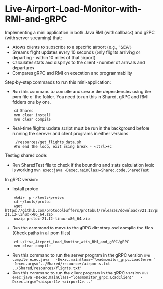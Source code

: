 # Live-Airport-Load-Monitor-with-RMI-and-gRPC

Implementing a mini application in both Java RMI (with callback) and gRPC (with server streaming) that:
- Allows clients to subscribe to a specific airport (e.g., "SEA")
- Streams flight updates every 10 seconds (only flights arriving or departing - within 10 miles of that airport)
- Calculates stats and displays to the client - number of arrivals and departures
- Compares gRPC and RMI on execution and programmability

Step-by-step commands to run this mini-application:
- Run this command to compile and create the dependencies using the pom file of the folder. You need to run this in Shared, gRPC and RMI folders one by one.
```
    cd Shared
    mvn clean install
    mvn clean compile
```
- Real-time flights update script must be run in the background before running the servver and client programs in either versions
```
    ./resources/get_flights_data.sh
    #To end the loop, exit using break - <ctrl>+c
```

Testing shared code:
- Run SharedTest file to check if the bounding and stats calculation logic is working
    `mvn exec:java -Dexec.mainClass=Shared.code.SharedTest`

In gRPC version:
- Install protoc
```
    mkdir -p ~/tools/protoc
    cd ~/tools/protoc
    wget https://github.com/protocolbuffers/protobuf/releases/download/v21.12/protoc-21.12-linux-x86_64.zip
    unzip protoc-21.12-linux-x86_64.zip
```
- Run the command to move to the gRPC directory and compile the files (Check paths in all pom files)
```
    cd ~/Live_Airport_Load_Monitor_with_RMI_and_gRPC/gRPC
    mvn clean compile
```
- Run this command to run the server program in the gRPC version
    `mvn compile exec:java   -Dexec.mainClass="loadmonitor_grpc.LoadServer"   -Dexec.args="../Shared/resources/airports.txt ../Shared/resources/flights.txt"`
-  Run this command to run the client program in the gRPC version
    `mvn exec:java -Dexec.mainClass="loadmonitor_grpc.LoadClient"   -Dexec.args="<aisport1> <airport2>..."`
